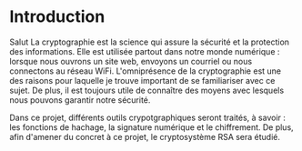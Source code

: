 # Introduction
Salut
La cryptographie est la science qui assure la sécurité et la protection des informations. Elle est utilisée partout dans notre monde numérique : lorsque nous ouvrons un site web, envoyons un courriel ou nous connectons au réseau WiFi. L'omniprésence de la cryptographie est une des raisons pour laquelle je trouve important de se familiariser avec ce sujet. De plus, il est toujours utile de connaître des moyens avec lesquels nous pouvons garantir notre sécurité.

Dans ce projet, différents outils crypotgraphiques seront traités, à savoir : les fonctions de hachage, la signature numérique et le chiffrement. De plus, afin d'amener du concret à ce projet, le cryptosystème RSA sera étudié. 
